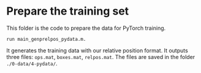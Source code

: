 # Prepare the training set
This folder is the code to prepare the data for PyTorch training.

	run main_genprelpos_pydata.m. 
It generates the training data with our relative position format. 
It outputs three files: `ops.mat`, `boxes.mat`, `relpos.mat`.
The files are saved in the folder `./0-data/4-pydata/`.